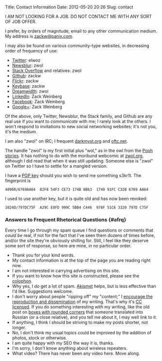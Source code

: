 Title: Contact Information
Date: 2012-05-20 20:26
Slug: contact

I AM NOT LOOKING FOR A JOB. DO NOT CONTACT ME WITH ANY SORT OF JOB OFFER.

I prefer, by orders of magnitude, email to any other communication
medium.  My address is [zackw@panix.com](mailto:zackw@panix.com).

I may also be found on various community-type websites, in decreasing
order of frequency of use:

* [Twitter](https://twitter.com/elwoz): elwoz
* [Newsblur](https://zwol.newsblur.com/): zwol
* [Stack Overflow](http://stackoverflow.com/users/388520) and relatives: zwol
* [Github](https://github.com/zackw): zackw
* [Flickr](http://www.flickr.com/photos/zackw/): zackw
* [Keybase](https://keybase.io/zackw): zackw
* [Dreamwidth](http://zwol.dreamwidth.org/): zwol
* [LinkedIn](https://www.linkedin.com/in/zackweinberg): Zack Weinberg
* [Facebook](https://www.facebook.com/elwoz): Zack Weinberg
* [Google+](https://plus.google.com/108735008363901796353/about): Zack Weinberg

Of the above, only Twitter, Newsblur, the Stack family, and Github are
any real use if you want to _communicate_ with me; I rarely look at
the others.  I won't respond to invitations to new social networking
websites; it's not you, it's the medium.

I am also "zwol" on IRC; I frequent
[darkmyst.org](http://www.darkmyst.org/) and
[oftc.net](http://www.oftc.net/).

The handle "zwol" is my first initial plus "wol," as in the owl from
the [Pooh stories](http://en.wikipedia.org/wiki/Winnie-the-Pooh).
It has nothing to do with the moribund webcomic at
[zwol.org](http://www.zwol.org/), although I did read that when it was
still updating.  Someone else is "zwol" on Twitter so I have to settle
for a mangled version.

I have a
[PGP key](https://pgp.mit.edu/pks/lookup?op=vindex&search=0x91FCC32B6769AA64)
should you wish to send me something s3kr1t.  The fingerprint is

    4096R/6769AA64  82F8 54F3 CE73 174B 8B63  1740 91FC C32B 6769 AA64

I used to use another key, but it is quite old and has now been revoked:

    1024D/797DC75F  A29C E8FD 999C 5BB4 C446  978F 51C6 3320 797D C75F

### Answers to Frequent Rhetorical Questions {#afrq}

Every time I go through my spam queue I find questions or comments
that *could be* real, if not for the fact that I've seen them dozens
of times before, and/or the site they're obviously shilling for.
Still, I feel like they deserve some sort of response, so here are
mine, in no particular order.

* Thank you for your kind words.
* My contact information is at the top of the page you are reading right now.
* I am not interested in carrying advertising on this site.
* If you want to know how this site is constructed, please see the
  [colophon](/about/#colophon).
* Why yes, I *do* get a lot of spam.  [Akismet](http://akismet.com/)
  helps, but is less effective than I'd like.  Suggestions welcome.
* I don't worry about people "ripping off" my "content;" I
  [encourage the reproduction and dissemination](http://www.popmartian.com/mcelwaine/)
  of my writing.  That's why it's
  [CC licensed](http://creativecommons.org/licenses/by-sa/3.0/).  If
  you do something interesting with my writing, like the old post on
  [boxes with rounded corners](/htmletc/border-radius/) that someone
  translated into Russian (or a close relative), and you tell me about
  it, I may well link to it.
* If anything, I think I should be striving to make my posts shorter,
  not longer.
* No, I don't think my usual topics could be improved by the addition
  of photos, stock or otherwise.
* I am quite happy with my SEO the way it is, thanks.
* I'm sorry, I don't know anything about wireless repeaters.
* What video? There has never been any video here.  Move along.
